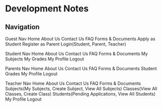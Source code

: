 # Development Notes
## Navigation
Guest Nav
Home  About Us  Contact Us  FAQ   Forms & Documents          Apply as Student     Register as Parent    Login(Student, Parent, Teacher)

Student Nav
Home  About Us  Contact Us  FAQ    Forms & Documents         My Subjects    My Grades   My Profile   Logout

Parents Nav
Home  About Us  Contact Us  FAQ    Forms & Documents         Student Grades    My Profile   Logout

Teacher Nav
Home  About Us  Contact Us  FAQ    Forms & Documents         Subjects(My Subjects, Create Subject, View All Subjects)    Classes(View All Classes, Create Class)    Students(Pending Applications, View All Students)     My Profile   Logout
